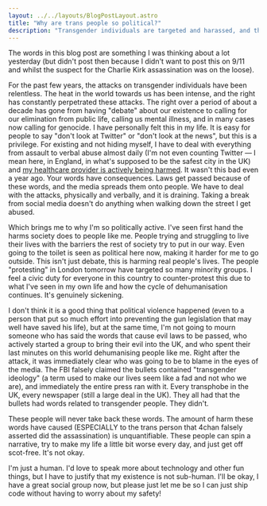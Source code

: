 ```yaml
---
layout: ../../layouts/BlogPostLayout.astro
title: "Why are trans people so political?"
description: "Transgender individuals are targeted and harassed, and then people wonder why we're politically active?"
---
```


The words in this blog post are something I was thinking about a lot yesterday (but didn't post then because I didn't want to post this on 9/11 and whilst the suspect for the Charlie Kirk assassination was on the loose).

For the past few years, the attacks on transgender individuals have been relentless. The heat in the world towards us has been intense, and the right has constantly perpetrated these attacks. The right over a period of about a decade has gone from having "debate" about our existence to calling for our elimination from public life, calling us mental illness, and in many cases now calling for genocide. I have personally felt this in my life. It is easy for people to say "don't look at Twitter" or "don't look at the news", but this is a privilege. For existing and not hiding myself, I have to deal with everything from assault to verbal abuse almost daily (I'm not even counting Twitter — I mean here, in England, in what's supposed to be the safest city in the UK) and [my healthcare provider is actively being harmed](/blog/nhs-sussex). It wasn't this bad even a year ago. Your words have consequences. Laws get passed because of these words, and the media spreads them onto people. We have to deal with the attacks, physically and verbally, and it is draining. Taking a break from social media doesn't do anything when walking down the street I get abused.

Which brings me to why I'm so politically active. I've seen first hand the harms society does to people like me. People trying and struggling to live their lives with the barriers the rest of society try to put in our way. Even going to the toilet is seen as political here now, making it harder for me to go outside. This isn't just debate, this is harming real people's lives. The people "protesting" in London tomorrow have targeted so many minority groups. I feel a civic duty for everyone in this country to counter-protest this due to what I've seen in my own life and how the cycle of dehumanisation continues. It's genuinely sickening.

I don't think it is a good thing that political violence happened (even to a person that put so much effort into preventing the gun legislation that may well have saved his life), but at the same time, I'm not going to mourn someone who has said the words that cause evil laws to be passed, who actively started a group to bring their evil into the UK, and who spent their last minutes on this world dehumanising people like me. Right after the attack, it was immediately clear who was going to be to blame in the eyes of the media. The FBI falsely claimed the bullets contained "transgender ideology" (a term used to make our lives seem like a fad and not who we are), and immediately the entire press ran with it. Every transphobe in the UK, every newspaper (still a large deal in the UK). They all had that the bullets had words related to transgender people. They didn't.

These people will never take back these words. The amount of harm these words have caused (ESPECIALLY to the trans person that 4chan falsely asserted did the assassination) is unquantifiable. These people can spin a narrative, try to make my life a little bit worse every day, and just get off scot-free. It's not okay.

I'm just a human. I'd love to speak more about technology and other fun things, but I have to justify that my existence is not sub-human. I'll be okay, I have a great social group now, but please just let me be so I can just ship code without having to worry about my safety!
